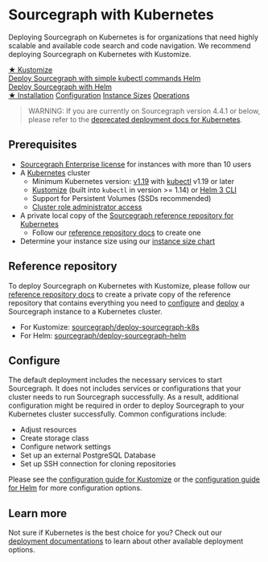 # Sourcegraph with Kubernetes

<p class="lead">
Deploying Sourcegraph on Kubernetes is for organizations that need highly scalable and available code search and code navigation. We recommend deploying Sourcegraph on Kubernetes with Kustomize.
</p>

<div class="getting-started">
  <a href="./kustomize" class="btn btn-primary" alt="Configure">
   <span>★ Kustomize</span>
   </br>
   Deploy Sourcegraph with simple kubectl commands
  </a>
  <a href="./helm" class="btn" alt="Overlays">
   <span>Helm</span>
   </br>
   Deploy Sourcegraph with Helm
  </a>
</div>

<div class="getting-started">
<a class="btn btn-primary text-center" href="#installation">★ Installation</a>
<a class="btn text-center" href="kustomize/configure">Configuration</a>
<a class="btn text-center" href="../instance-size">Instance Sizes</a>
<a class="btn text-center" href="operations">Operations</a>
</div>

> WARNING: If you are currently on Sourcegraph version 4.4.1 or below, please refer to the [deprecated deployment docs for Kubernetes](../deprecated/index.md).

## Prerequisites

* [Sourcegraph Enterprise license](kustomize/configure.md#add-license-key) for instances with more than 10 users
* A [Kubernetes](https://kubernetes.io/) cluster
   - Minimum Kubernetes version: [v1.19](https://kubernetes.io/blog/2020/08/26/kubernetes-release-1.19-accentuate-the-paw-sitive/) with [kubectl](https://kubernetes.io/docs/tasks/tools/install-kubectl/) v1.19 or later
   - [Kustomize](https://kustomize.io/) (built into `kubectl` in version >= 1.14) or [Helm 3 CLI](https://helm.sh/docs/intro/install/)
   - Support for Persistent Volumes (SSDs recommended)
   - [Cluster role administrator access](https://kubernetes.io/docs/reference/access-authn-authz/rbac/)
* A private local copy of the [Sourcegraph reference repository for Kubernetes](#reference-repository)
   - Follow our [reference repository docs](../repositories.md) to create one
* Determine your instance size using our [instance size chart](../instance-size.md)

## Reference repository

To deploy Sourcegraph on Kubernetes with Kustomize, please follow our [reference repository docs](../repositories.md) to create a private copy of the reference repository that contains everything you need to [configure](kustomize/configure.md) and [deploy](kustomize#deploy) a Sourcegraph instance to a Kubernetes cluster.

- For Kustomize: [sourcegraph/deploy-sourcegraph-k8s](https://github.com/sourcegraph/deploy-sourcegraph-k8s/)
- For Helm: [sourcegraph/deploy-sourcegraph-helm](https://github.com/sourcegraph/deploy-sourcegraph-helm/)

## Configure

The default deployment includes the necessary services to start Sourcegraph. It does not includes services or configurations that your cluster needs to run Sourcegraph successfully. As a result, additional configuration might be required in order to deploy Sourcegraph to your Kubernetes cluster successfully.
Common configurations include:

- Adjust resources
- Create storage class
- Configure network settings
- Set up an external PostgreSQL Database
- Set up SSH connection for cloning repositories

Please see the [configuration guide for Kustomize](kustomize/configure.md) or the [configuration guide for Helm](helm.md#configuration) for more configuration options.

## Learn more

Not sure if Kubernetes is the best choice for you? Check out our [deployment documentations](../index.md) to learn about other available deployment options.
